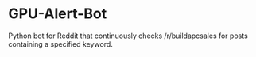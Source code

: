 # GPU-Alert-Bot
Python bot for Reddit that continuously checks /r/buildapcsales for posts containing a specified keyword.
